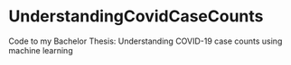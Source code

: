 # UnderstandingCovidCaseCounts
Code to my Bachelor Thesis: Understanding COVID-19 case counts using machine learning
